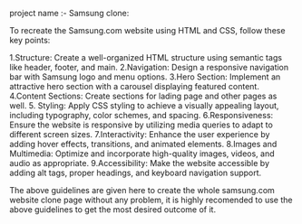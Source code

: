 project name :- Samsung clone:

To recreate the Samsung.com website using HTML and CSS, follow these key points:

1.Structure: Create a well-organized HTML structure using semantic tags like header, footer, and main.
2.Navigation: Design a responsive navigation bar with Samsung logo and menu options.
3.Hero Section: Implement an attractive hero section with a carousel displaying featured content.
4.Content Sections: Create sections for lading page and other pages as well.
5. Styling: Apply CSS styling to achieve a visually appealing layout, including typography, color schemes, and spacing.
6.Responsiveness: Ensure the website is responsive by utilizing media queries to adapt to different screen sizes.
7.Interactivity: Enhance the user experience by adding hover effects, transitions, and animated elements.
8.Images and Multimedia: Optimize and incorporate high-quality images, videos, and audio as appropriate.
9.Accessibility: Make the website accessible by adding alt tags, proper headings, and keyboard navigation support.

The above guidelines are given here to create the whole samsung.com website clone page without any problem, it is highly
recomended to use the above guidelines to get the most desired outcome of it.













